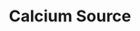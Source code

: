 ---
inv_num: 2014-035
add_credit:
url: 2014-035-calcium-source
title: Calcium Source
year: '2014'
display_year: '2014'
medium: Foam pool noodles, Fiber One 36 packs, Apple iPhone 5 case, Apple iPhone 5
  band, tailored Aeropostale sweatpant leg
dims: 140 cm x variable width x variable depth
pitch:
ps:
live_url:
youtube:
related_code:
subheading:
download:
commission:
related:
layout: things-i-made
---